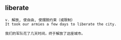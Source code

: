 ## liberate
```
v. 解放, 使自由, 使摆脱约束（或限制）
It took our armies a few days to liberate the city.

我们的军队花了几天时间，终于解放了这座城市。
```